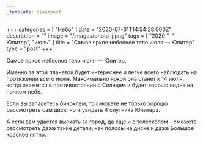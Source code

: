 ```yaml
---
_template: clearpost
---
```



+++
categories = [ "Небо" ]
date = "2020-07-01T14:54:28.000Z"
description = ""
image = "/images/photo_j.png"
tags = [ "2020 ", " Юпитер", "июль" ]
title = "Самое яркое небесное тело июля — Юпитер"
type = "post"
+++


  
Самое яркое небесное тело июля — Юпитер.

Именно за этой планетой будет интереснее и легче всего наблюдать на протяжении всего июля. Максимально яркой она станет к 14 июля, когда окажется в противостоянии с Солнцем и будет хорошо видна на ночном небе.  
  
Если вы запасетесь биноклем, то сможете не только хорошо рассмотреть сам диск, но и увидеть 4 спутника Юпитера.   
  
А если вам удастся выехать за город, да еще и с телескопом - сможете рассмотреть даже такие детали, как полосы на диске и даже Большое красное пятно.
